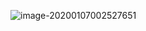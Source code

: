![image-20200107002527651](C:\Users\app\AppData\Roaming\Typora\typora-user-images\image-20200107002527651.png)


